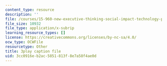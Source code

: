 ```yaml
---
content_type: resource
description: ''
file: /courses/15-960-new-executive-thinking-social-impact-technology-projects-fall-2017-spring-2018/3cc0916eb2ac5851813f8e7a58f4ae0d_omuDD2rZqlE.vtt
file_size: 10932
file_type: application/x-subrip
learning_resource_types: []
license: https://creativecommons.org/licenses/by-nc-sa/4.0/
ocw_type: OCWFile
resourcetype: Other
title: 3play caption file
uid: 3cc0916e-b2ac-5851-813f-8e7a58f4ae0d
---
```

